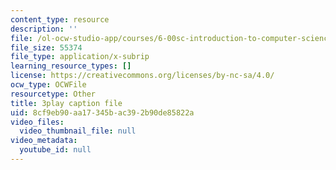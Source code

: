 ```yaml
---
content_type: resource
description: ''
file: /ol-ocw-studio-app/courses/6-00sc-introduction-to-computer-science-and-programming-spring-2011/8cf9eb90aa17345bac392b90de85822a_UHRhUufAlE4.srt
file_size: 55374
file_type: application/x-subrip
learning_resource_types: []
license: https://creativecommons.org/licenses/by-nc-sa/4.0/
ocw_type: OCWFile
resourcetype: Other
title: 3play caption file
uid: 8cf9eb90-aa17-345b-ac39-2b90de85822a
video_files:
  video_thumbnail_file: null
video_metadata:
  youtube_id: null
---
```

